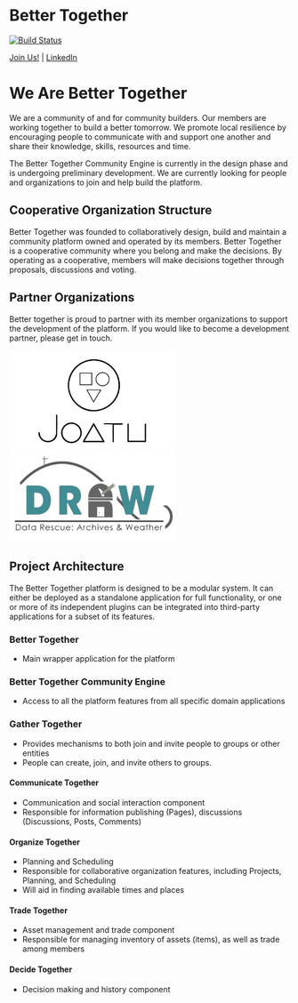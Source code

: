 # Better Together

[![Build Status](https://travis-ci.com/better-together-org/better-together.svg?branch=master)](https://travis-ci.com/better-together-org/better-together)

[Join Us!](mailto:better.together.coop@gmail.com?subject=Invitation) | [LinkedIn](https://www.linkedin.com/company/better-together-coop/)

# We Are Better Together

We are a community of and for community builders. Our members are working together to build a better tomorrow. We promote local resilience by encouraging people to communicate with and support one another and share their knowledge, skills, resources and time. 

The Better Together Community Engine is currently in the design phase and is undergoing preliminary development. We are currently looking for people and organizations to join and help build the platform.

## Cooperative Organization Structure
Better Together was founded to collaboratively design, build and maintain a community platform owned and operated by its members. Better Together is a cooperative community where you belong and make the decisions. By operating as a cooperative, members will make decisions together through proposals, discussions and voting. 

## Partner Organizations
Better together is proud to partner with its member organizations to support the development of the platform. If you would like to become a development partner, please get in touch.

<a href="http://alpha.joatu.org/" target="_blank" title="Joatu"><img width="300" src="app/assets/images/partners/joatu.png" alt="Joatu" /></a>
<a href="https://citsci.geog.mcgill.ca/" target="_blank" title="DRAW: Data Rescue Archives and Weather"><img width="300" src="app/assets/images/partners/DRAW.png" alt="DRAW: Data Rescue Archives and Weather"/></a>

## Project Architecture
The Better Together platform is designed to be a modular system. It can either be deployed as a standalone application for full functionality, or one or more of its independent plugins can be integrated into third-party applications for a subset of its features.

### Better Together
- Main wrapper application for the platform

### Better Together Community Engine
- Access to all the platform features from all specific domain applications

### Gather Together
- Provides mechanisms to both join and invite people to groups or other entities
- People can create, join, and invite others to groups.

#### Communicate Together
- Communication and social interaction component
- Responsible for information publishing (Pages), discussions (Discussions, Posts, Comments)

#### Organize Together
- Planning and Scheduling
- Responsible for collaborative organization features, including Projects, Planning, and Scheduling
- Will aid in finding available times and places

#### Trade Together
- Asset management and trade component
- Responsible for managing inventory of assets (items), as well as trade among members

#### Decide Together
- Decision making and history component

